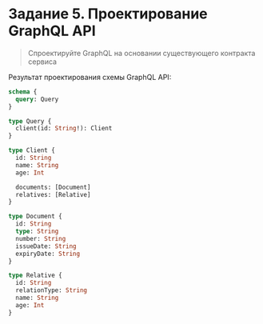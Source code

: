 # Задание 5. Проектирование GraphQL API

>Спроектируйте GraphQL на основании существующего контракта сервиса

Результат проектирования схемы GraphQL API:
```graphql
schema {
  query: Query
}

type Query {
  client(id: String!): Client
}

type Client {
  id: String
  name: String
  age: Int

  documents: [Document]
  relatives: [Relative]
}

type Document {
  id: String
  type: String
  number: String
  issueDate: String
  expiryDate: String
}

type Relative {
  id: String
  relationType: String
  name: String
  age: Int
}

```